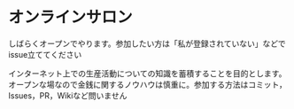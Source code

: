 # オンラインサロン

しばらくオープンでやります。参加したい方は「私が登録されていない」などでissue立ててください

インターネット上での生産活動についての知識を蓄積することを目的とします。オープンな場なので金銭に関するノウハウは慎重に。参加する方法はコミット，Issues，PR，Wikiなど問いません
